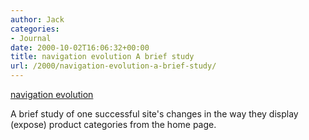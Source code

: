 ```yaml
---
author: Jack
categories:
- Journal
date: 2000-10-02T16:06:32+00:00
title: navigation evolution A brief study
url: /2000/navigation-evolution-a-brief-study/
---
```


[navigation evolution][1]

A brief study of one successful site's changes in the way they display (expose) product categories from the home page.

 [1]: http://web.archive.org/web/20090708082546/http://www.eleganthack.com:80/portfolio/nav/nav1.htm